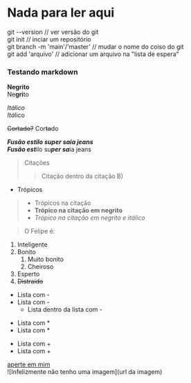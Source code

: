 
# Nada para ler aqui  

git --version // ver versão do git   
git init // inciar um repositório   
git branch -m 'main'/'master' // mudar o nome do coiso do git   
git add 'arquivo' // adicionar um arquivo na "lista de espera"   

### Testando markdown  

__Negrito__  
Ne**gri**to  

_Itálico_  
*Itá*lico  

~~Cortado?~~
Cor~~ta~~do

___Fusão estilo super saia jeans___  
***Fusão est***ilo su***per sa***ia jeans  

> Citações  
>   
> > Citação dentro da citação B)  

 - Trópicos  
> - Trópicos na citação  
> - **Trópico na citação em negrito**  
> - *Trópico na citação em negrito e itálico*  

> O Felipe é:  

1. Inteligente  
2. Bonito  
    1. Muito bonito  
    2. Cheiroso  
4. Esperto  
5. ~~Distraído~~  

- Lista com -  
- Lista com -  
  - Lista dentro da lista com -  

* Lista com *  
* Lista com *  

+ Lista com +  
+ Lista com +  

[aperte em mim](https://github.com/Fuckners)  
![Infelizmente não tenho uma imagem](url da imagem)  
